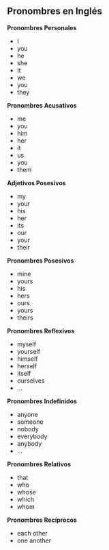 
## Pronombres en Inglés

**Pronombres Personales**
* I
* you
* he
* she
* it
* we
* you
* they

**Pronombres Acusativos**
* me
* you
* him
* her
* it
* us
* you
* them

**Adjetivos Posesivos**
* my
* your
* his
* her
* its
* our
* your
* their

**Pronombres Posesivos**
* mine
* yours
* his
* hers
* ours
* yours
* theirs

**Pronombres Reflexivos**
* myself
* yourself
* himself
* herself
* itself
* ourselves
* ...

**Pronombres Indefinidos**
* anyone
* someone
* nobody
* everybody
* anybody
* ...

**Pronombres Relativos**
* that
* who
* whose
* which
* whom

**Pronombres Recíprocos**
* each other
* one another
